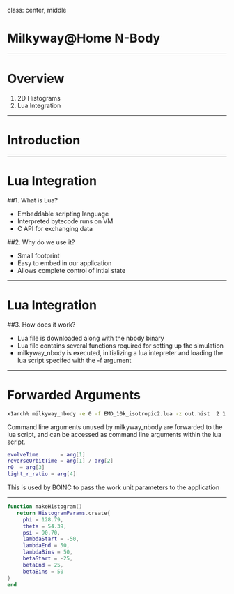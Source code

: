 
class: center, middle

# Milkyway@Home N-Body

---

# Overview

1. 2D Histograms
2. Lua Integration

---

# Introduction

---

# Lua Integration

##1. What is Lua?
- Embeddable scripting language
- Interpreted bytecode runs on VM
- C API for exchanging data

##2. Why do we use it?
- Small footprint
- Easy to embed in our application
- Allows complete control of intial state

---

# Lua Integration

##3. How does it work?
- Lua file is downloaded along with the nbody binary
- Lua file contains several functions required for setting up the simulation
- milkyway_nbody is executed, initializing a lua intepreter and loading the lua script specifed with the -f argument

---

# Forwarded Arguments

```bash
x1arch% milkyway_nbody -e 0 -f EMD_10k_isotropic2.lua -z out.hist  2 1 1 0.5 10 0.5
```

Command line arguments unused by milkyway_nbody are forwarded to the lua script, and can be accessed as command line arguments within the lua script.

```lua 
evolveTime       = arg[1]
reverseOrbitTime = arg[1] / arg[2]
r0  = arg[3]
light_r_ratio = arg[4]
```

This is used by BOINC to pass the work unit parameters to the application

---

```lua
function makeHistogram()
   return HistogramParams.create{
     phi = 128.79,
     theta = 54.39,
     psi = 90.70,
     lambdaStart = -50,
     lambdaEnd = 50,
     lambdaBins = 50,
     betaStart = -25,
     betaEnd = 25,
     betaBins = 50 
}
end
```
